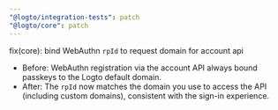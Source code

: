 ```yaml
---
"@logto/integration-tests": patch
"@logto/core": patch
---
```


fix(core): bind WebAuthn `rpId` to request domain for account api

- Before: WebAuthn registration via the account API always bound passkeys to the Logto default domain.
- After: The `rpId` now matches the domain you use to access the API (including custom domains), consistent with the sign-in experience.
